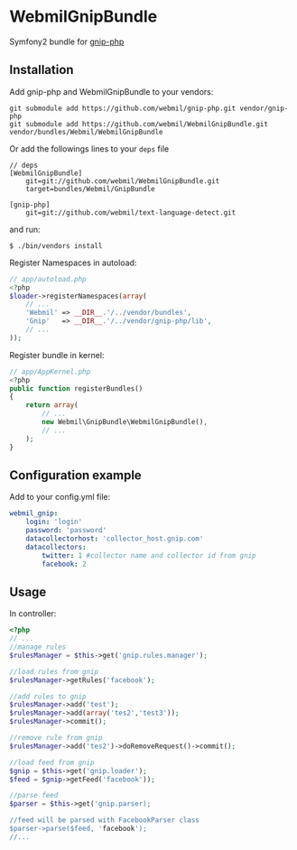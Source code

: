 WebmilGnipBundle
==========================

Symfony2 bundle for [gnip-php](https://github.com/webmil/gnip-php)

Installation
------------

Add gnip-php and WebmilGnipBundle to your vendors:

    git submodule add https://github.com/webmil/gnip-php.git vendor/gnip-php
    git submodule add https://github.com/webmil/WebmilGnipBundle.git vendor/bundles/Webmil/WebmilGnipBundle

Or add the followings lines to your `deps` file

    // deps
    [WebmilGnipBundle]
        git=git://github.com/webmil/WebmilGnipBundle.git
        target=bundles/Webmil/GnipBundle

    [gnip-php]
        git=git://github.com/webmil/text-language-detect.git

and run:

    $ ./bin/vendors install

Register Namespaces in autoload:

``` php
// app/autoload.php
<?php
$loader->registerNamespaces(array(
    // ...
    'Webmil' => __DIR__.'/../vendor/bundles',
    'Gnip'   => __DIR__.'/../vendor/gnip-php/lib',
    // ...
));
```

Register bundle in kernel:

``` php
// app/AppKernel.php
<?php
public function registerBundles()
{
    return array(
        // ...
        new Webmil\GnipBundle\WebmilGnipBundle(),
        // ...
    );
}
```

Configuration example
---------------------
Add to your config.yml file:

``` yaml
webmil_gnip:
    login: 'login'
    password: 'password'
    datacollectorhost: 'collector_host.gnip.com'
    datacollectors:
        twitter: 1 #collector name and collector id from gnip
        facebook: 2
```

Usage
-----
In controller:

``` php
<?php
// ...
//manage rules
$rulesManager = $this->get('gnip.rules.manager');

//load rules from gnip
$rulesManager->getRules('facebook');

//add rules to gnip
$rulesManager->add('test');
$rulesManager->add(array('tes2','test3'));
$rulesManager->commit();

//remove rule from gnip
$rulesManager->add('tes2')->doRemoveRequest()->commit();

//load feed from gnip
$gnip = $this->get('gnip.loader');
$feed = $gnip->getFeed('facebook'));

//parse feed
$parser = $this->get('gnip.parser);

//feed will be parsed with FacebookParser class
$parser->parse($feed, 'facebook');
//...
```